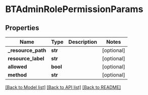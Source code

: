 # BTAdminRolePermissionParams

## Properties
Name | Type | Description | Notes
------------ | ------------- | ------------- | -------------
**_resource_path** | **str** |  | [optional] 
**resource_label** | **str** |  | [optional] 
**allowed** | **bool** |  | [optional] 
**method** | **str** |  | [optional] 

[[Back to Model list]](../README.md#documentation-for-models) [[Back to API list]](../README.md#documentation-for-api-endpoints) [[Back to README]](../README.md)


